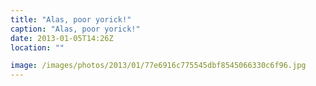 ```yaml
---
title: "Alas, poor yorick!"
caption: "Alas, poor yorick!"
date: 2013-01-05T14:26Z
location: ""

image: /images/photos/2013/01/77e6916c775545dbf8545066330c6f96.jpg
---
```

